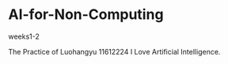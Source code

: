 # AI-for-Non-Computing
weeks1-2

The Practice of Luohangyu 11612224
I Love Artificial Intelligence.
